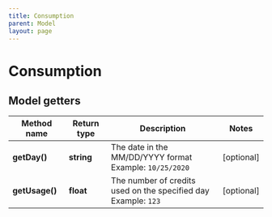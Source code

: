 ```yaml
---
title: Consumption
parent: Model
layout: page
---
```


# Consumption

## Model getters

Method name | Return type | Description | Notes
------------ | ------------- | ------------- | -------------
**getDay()** | **string** | The date in the MM/DD/YYYY format <br>Example: `10/25/2020` | [optional]
**getUsage()** | **float** | The number of credits used on the specified day <br>Example: `123` | [optional]

